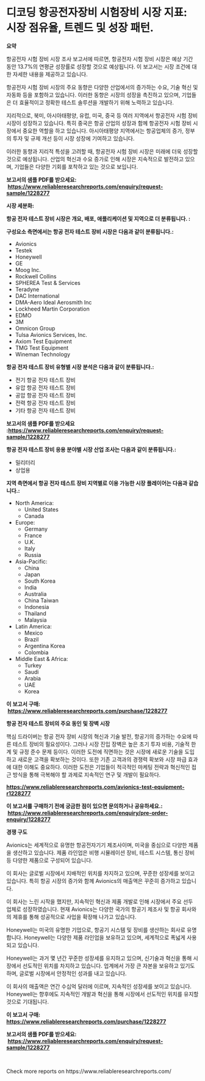 <p><h1>디코딩 항공전자장비 시험장비 시장 지표: 시장 점유율, 트렌드 및 성장 패턴.</h1></p><p><strong>요약</strong></p>
<p><p>항공전자 시험 장비 시장 조사 보고서에 따르면, 항공전자 시험 장비 시장은 예상 기간 동안 13.7%의 연평균 성장률로 성장할 것으로 예상됩니다. 이 보고서는 시장 조건에 대한 자세한 내용을 제공하고 있습니다.</p><p>항공전자 시험 장비 시장의 주요 동향은 다양한 산업에서의 증가하는 수요, 기술 혁신 및 자동화 등을 포함하고 있습니다. 이러한 동향은 시장의 성장을 촉진하고 있으며, 기업들은 더 효율적이고 정확한 테스트 솔루션을 개발하기 위해 노력하고 있습니다.</p><p>지리적으로, 북미, 아시아태평양, 유럽, 미국, 중국 등 여러 지역에서 항공전자 시험 장비 시장이 성장하고 있습니다. 특히 중국은 항공 산업의 성장과 함께 항공전자 시험 장비 시장에서 중요한 역할을 하고 있습니다. 아시아태평양 지역에서는 항공업체의 증가, 정부의 투자 및 규제 개선 등이 시장 성장에 기여하고 있습니다.</p><p>이러한 동향과 지리적 특성을 고려할 때, 항공전자 시험 장비 시장은 미래에 더욱 성장할 것으로 예상됩니다. 산업의 혁신과 수요 증가로 인해 시장은 지속적으로 발전하고 있으며, 기업들은 다양한 기회를 포착하고 있는 것으로 보입니다.</p></p>
<p><strong>보고서의 샘플 PDF를 받으세요: &nbsp;<a href="https://www.reliableresearchreports.com/enquiry/request-sample/1228277">https://www.reliableresearchreports.com/enquiry/request-sample/1228277</a></strong></p>
<p><strong>시장 세분화:</strong></p>
<p><strong> 항공 전자 테스트 장비 시장은 개요, 배포, 애플리케이션 및 지역으로 더 분류됩니다. :</strong></p>
<p><strong>구성요소 측면에서는 항공 전자 테스트 장비 시장은 다음과 같이 분류됩니다.:</strong></p>
<p><ul><li>Avionics</li><li>Testek</li><li>Honeywell</li><li>GE</li><li>Moog Inc.</li><li>Rockwell Collins</li><li>SPHEREA Test & Services</li><li>Teradyne</li><li>DAC International</li><li>DMA-Aero Ideal Aerosmith Inc</li><li>Lockheed Martin Corporation</li><li>EDMO</li><li>3M</li><li>Omnicon Group</li><li>Tulsa Avionics Services, Inc.</li><li>Axiom Test Equipment</li><li>TMG Test Equipment</li><li>Wineman Technology</li></ul></p>
<p><strong> 항공 전자 테스트 장비 유형별 시장 분석은 다음과 같이 분류됩니다.:</strong></p>
<p><ul><li>전기 항공 전자 테스트 장비</li><li>유압 항공 전자 테스트 장비</li><li>공압 항공 전자 테스트 장비</li><li>전력 항공 전자 테스트 장비</li><li>기타 항공 전자 테스트 장비</li></ul></p>
<p><strong>보고서의 샘플 PDF를 받으세요 :<a href="https://www.reliableresearchreports.com/enquiry/request-sample/1228277">https://www.reliableresearchreports.com/enquiry/request-sample/1228277</a></strong></p>
<p><strong> 항공 전자 테스트 장비 응용 분야별 시장 산업 조사는 다음과 같이 분류됩니다.:</strong></p>
<p><ul><li>밀리터리</li><li>상업용</li></ul></p>
<p><strong>지역 측면에서 항공 전자 테스트 장비 지역별로 이용 가능한 시장 플레이어는 다음과 같습니다.:</strong></p>
<p><ul>
    <li>
        North America:
        <ul>
            <li>United States</li>
            <li>Canada</li>
        </ul>
    </li>
    <li>
        Europe:
        <ul>
            <li>Germany</li>
            <li>France</li>
            <li>U.K.</li>
            <li>Italy</li>
            <li>Russia</li>
        </ul>
    </li>
    <li>
        Asia-Pacific:
        <ul>
            <li>China</li>
            <li>Japan</li>
            <li>South Korea</li>
            <li>India</li>
            <li>Australia</li>
            <li>China Taiwan</li>
            <li>Indonesia</li>
            <li>Thailand</li>
            <li>Malaysia</li>
        </ul>
    </li>
    <li>
        Latin America:
        <ul>
            <li>Mexico</li>
            <li>Brazil</li>
            <li>Argentina Korea</li>
            <li>Colombia</li>
        </ul>
    </li>
    <li>
        Middle East & Africa:
        <ul>
            <li>Turkey</li>
            <li>Saudi</li>
            <li>Arabia</li>
            <li>UAE</li>
            <li>Korea</li>
        </ul>
    </li>
    </ul></p>
<p><strong>이 보고서 구매: &nbsp;<a href="https://www.reliableresearchreports.com/purchase/1228277">https://www.reliableresearchreports.com/purchase/1228277</a></strong></p>
<p><strong>항공 전자 테스트 장비의 주요 동인 및 장벽 시장</strong></p>
<p><p>핵심 드라이버는 항공 전자 장비 시장의 혁신과 기술 발전, 항공기의 증가하는 수요에 따른 테스트 장비의 필요성이다. 그러나 시장 진입 장벽은 높은 초기 투자 비용, 기술적 한계 및 규정 준수 문제 등이다. 이러한 도전에 직면하는 것은 시장에 새로운 기술을 도입하고 새로운 고객을 확보하는 것이다. 또한 기존 고객과의 경쟁력 확보와 시장 파급 효과에 대한 이해도 중요하다. 이러한 도전은 기업들이 적극적인 마케팅 전략과 혁신적인 접근 방식을 통해 극복해야 할 과제로 지속적인 연구 및 개발이 필요하다.</p></p>
<p><strong><a href="https://www.reliableresearchreports.com/avionics-test-equipment-r1228277">https://www.reliableresearchreports.com/avionics-test-equipment-r1228277</a></strong></p>
<p><strong>이 보고서를 구매하기 전에 궁금한 점이 있으면 문의하거나 공유하세요.: &nbsp;<a href="https://www.reliableresearchreports.com/enquiry/pre-order-enquiry/1228277">https://www.reliableresearchreports.com/enquiry/pre-order-enquiry/1228277</a></strong></p>
<p><strong>경쟁 구도</strong></p>
<p><p>Avionics는 세계적으로 유명한 항공전자기기 제조사이며, 미국을 중심으로 다양한 제품을 생산하고 있습니다. 제품 라인업은 비행 시뮬레이션 장비, 테스트 시스템, 통신 장비 등 다양한 제품으로 구성되어 있습니다. </p><p>이 회사는 글로벌 시장에서 지배적인 위치를 차지하고 있으며, 꾸준한 성장세를 보이고 있습니다. 특히 항공 시장의 증가와 함께 Avionics의 매출액은 꾸준히 증가하고 있습니다. </p><p>이 회사는 느린 시작을 했지만, 지속적인 혁신과 제품 개발로 인해 시장에서 주요 선두 업체로 성장하였습니다. 현재 Avionics는 다양한 국가의 항공기 제조사 및 항공 회사와의 제휴를 통해 성공적으로 사업을 확장해 나가고 있습니다. </p><p>Honeywell는 미국의 유명한 기업으로, 항공기 시스템 및 장비를 생산하는 회사로 유명합니다. Honeywell는 다양한 제품 라인업을 보유하고 있으며, 세계적으로 폭넓게 사용되고 있습니다. </p><p>Honeywell는 과거 몇 년간 꾸준한 성장세를 유지하고 있으며, 신기술과 혁신을 통해 시장에서 선도적인 위치를 차지하고 있습니다. 업계에서 가장 큰 자본을 보유하고 있기도 하며, 글로벌 시장에서 안정적인 성과를 내고 있습니다. </p><p>이 회사의 매출액은 연간 수십억 달러에 이르며, 지속적인 성장세를 보이고 있습니다. Honeywell는 향후에도 지속적인 개발과 혁신을 통해 시장에서 선도적인 위치를 유지할 것으로 기대됩니다.</p></p>
<p><strong>이 보고서 구매: &nbsp; <a href="https://www.reliableresearchreports.com/purchase/1228277">https://www.reliableresearchreports.com/purchase/1228277</a></strong></p>
<p><strong>보고서의 샘플 PDF를 받으세요: &nbsp;<a href="https://www.reliableresearchreports.com/enquiry/request-sample/1228277">https://www.reliableresearchreports.com/enquiry/request-sample/1228277</a></strong><strong></strong></p>
<p>&nbsp;</p>
<p>Check more reports on https://www.reliableresearchreports.com/</p>